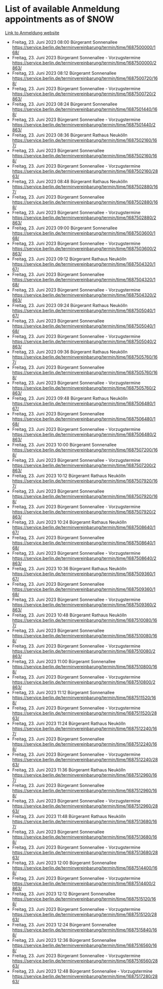 # List of available Anmeldung appointments as of $NOW
[Link to Anmeldung website](https://service.berlin.de/terminvereinbarung/termin/tag.php?termin=1&anliegen[]=120686&dienstleisterlist=122210,122217,327316,122219,327312,122227,327314,122231,327346,122243,327348,122254,122252,329742,122260,329745,122262,329748,122271,327278,122273,327274,122277,327276,330436,122280,327294,122282,327290,122284,327292,122291,327270,122285,327266,122286,327264,122296,327268,150230,329760,122297,327286,122294,327284,122312,329763,122314,329775,122304,327330,122311,327334,122309,327332,317869,122281,327352,122279,329772,122283,122276,327324,122274,327326,122267,329766,122246,327318,122251,327320,122257,327322,122208,327298,122226,327300&herkunft=http%3A%2F%2Fservice.berlin.de%2Fdienstleistung%2F120686%2F)
- Freitag, 23. Juni 2023 08:00 Bürgeramt Sonnenallee https://service.berlin.de/terminvereinbarung/termin/time/1687500000/168/
- Freitag, 23. Juni 2023  Bürgeramt Sonnenallee - Vorzugstermine https://service.berlin.de/terminvereinbarung/termin/time/1687500000/2863/
- Freitag, 23. Juni 2023 08:12 Bürgeramt Sonnenallee https://service.berlin.de/terminvereinbarung/termin/time/1687500720/168/
- Freitag, 23. Juni 2023  Bürgeramt Sonnenallee - Vorzugstermine https://service.berlin.de/terminvereinbarung/termin/time/1687500720/2863/
- Freitag, 23. Juni 2023 08:24 Bürgeramt Sonnenallee https://service.berlin.de/terminvereinbarung/termin/time/1687501440/168/
- Freitag, 23. Juni 2023  Bürgeramt Sonnenallee - Vorzugstermine https://service.berlin.de/terminvereinbarung/termin/time/1687501440/2863/
- Freitag, 23. Juni 2023 08:36 Bürgeramt Rathaus Neukölln https://service.berlin.de/terminvereinbarung/termin/time/1687502160/167/
- Freitag, 23. Juni 2023  Bürgeramt Sonnenallee https://service.berlin.de/terminvereinbarung/termin/time/1687502160/168/
- Freitag, 23. Juni 2023  Bürgeramt Sonnenallee - Vorzugstermine https://service.berlin.de/terminvereinbarung/termin/time/1687502160/2863/
- Freitag, 23. Juni 2023 08:48 Bürgeramt Rathaus Neukölln https://service.berlin.de/terminvereinbarung/termin/time/1687502880/167/
- Freitag, 23. Juni 2023  Bürgeramt Sonnenallee https://service.berlin.de/terminvereinbarung/termin/time/1687502880/168/
- Freitag, 23. Juni 2023  Bürgeramt Sonnenallee - Vorzugstermine https://service.berlin.de/terminvereinbarung/termin/time/1687502880/2863/
- Freitag, 23. Juni 2023 09:00 Bürgeramt Sonnenallee https://service.berlin.de/terminvereinbarung/termin/time/1687503600/168/
- Freitag, 23. Juni 2023  Bürgeramt Sonnenallee - Vorzugstermine https://service.berlin.de/terminvereinbarung/termin/time/1687503600/2863/
- Freitag, 23. Juni 2023 09:12 Bürgeramt Rathaus Neukölln https://service.berlin.de/terminvereinbarung/termin/time/1687504320/167/
- Freitag, 23. Juni 2023  Bürgeramt Sonnenallee https://service.berlin.de/terminvereinbarung/termin/time/1687504320/168/
- Freitag, 23. Juni 2023  Bürgeramt Sonnenallee - Vorzugstermine https://service.berlin.de/terminvereinbarung/termin/time/1687504320/2863/
- Freitag, 23. Juni 2023 09:24 Bürgeramt Rathaus Neukölln https://service.berlin.de/terminvereinbarung/termin/time/1687505040/167/
- Freitag, 23. Juni 2023  Bürgeramt Sonnenallee https://service.berlin.de/terminvereinbarung/termin/time/1687505040/168/
- Freitag, 23. Juni 2023  Bürgeramt Sonnenallee - Vorzugstermine https://service.berlin.de/terminvereinbarung/termin/time/1687505040/2863/
- Freitag, 23. Juni 2023 09:36 Bürgeramt Rathaus Neukölln https://service.berlin.de/terminvereinbarung/termin/time/1687505760/167/
- Freitag, 23. Juni 2023  Bürgeramt Sonnenallee https://service.berlin.de/terminvereinbarung/termin/time/1687505760/168/
- Freitag, 23. Juni 2023  Bürgeramt Sonnenallee - Vorzugstermine https://service.berlin.de/terminvereinbarung/termin/time/1687505760/2863/
- Freitag, 23. Juni 2023 09:48 Bürgeramt Rathaus Neukölln https://service.berlin.de/terminvereinbarung/termin/time/1687506480/167/
- Freitag, 23. Juni 2023  Bürgeramt Sonnenallee https://service.berlin.de/terminvereinbarung/termin/time/1687506480/168/
- Freitag, 23. Juni 2023  Bürgeramt Sonnenallee - Vorzugstermine https://service.berlin.de/terminvereinbarung/termin/time/1687506480/2863/
- Freitag, 23. Juni 2023 10:00 Bürgeramt Sonnenallee https://service.berlin.de/terminvereinbarung/termin/time/1687507200/168/
- Freitag, 23. Juni 2023  Bürgeramt Sonnenallee - Vorzugstermine https://service.berlin.de/terminvereinbarung/termin/time/1687507200/2863/
- Freitag, 23. Juni 2023 10:12 Bürgeramt Rathaus Neukölln https://service.berlin.de/terminvereinbarung/termin/time/1687507920/167/
- Freitag, 23. Juni 2023  Bürgeramt Sonnenallee https://service.berlin.de/terminvereinbarung/termin/time/1687507920/168/
- Freitag, 23. Juni 2023  Bürgeramt Sonnenallee - Vorzugstermine https://service.berlin.de/terminvereinbarung/termin/time/1687507920/2863/
- Freitag, 23. Juni 2023 10:24 Bürgeramt Rathaus Neukölln https://service.berlin.de/terminvereinbarung/termin/time/1687508640/167/
- Freitag, 23. Juni 2023  Bürgeramt Sonnenallee https://service.berlin.de/terminvereinbarung/termin/time/1687508640/168/
- Freitag, 23. Juni 2023  Bürgeramt Sonnenallee - Vorzugstermine https://service.berlin.de/terminvereinbarung/termin/time/1687508640/2863/
- Freitag, 23. Juni 2023 10:36 Bürgeramt Rathaus Neukölln https://service.berlin.de/terminvereinbarung/termin/time/1687509360/167/
- Freitag, 23. Juni 2023  Bürgeramt Sonnenallee https://service.berlin.de/terminvereinbarung/termin/time/1687509360/168/
- Freitag, 23. Juni 2023  Bürgeramt Sonnenallee - Vorzugstermine https://service.berlin.de/terminvereinbarung/termin/time/1687509360/2863/
- Freitag, 23. Juni 2023 10:48 Bürgeramt Rathaus Neukölln https://service.berlin.de/terminvereinbarung/termin/time/1687510080/167/
- Freitag, 23. Juni 2023  Bürgeramt Sonnenallee https://service.berlin.de/terminvereinbarung/termin/time/1687510080/168/
- Freitag, 23. Juni 2023  Bürgeramt Sonnenallee - Vorzugstermine https://service.berlin.de/terminvereinbarung/termin/time/1687510080/2863/
- Freitag, 23. Juni 2023 11:00 Bürgeramt Sonnenallee https://service.berlin.de/terminvereinbarung/termin/time/1687510800/168/
- Freitag, 23. Juni 2023  Bürgeramt Sonnenallee - Vorzugstermine https://service.berlin.de/terminvereinbarung/termin/time/1687510800/2863/
- Freitag, 23. Juni 2023 11:12 Bürgeramt Sonnenallee https://service.berlin.de/terminvereinbarung/termin/time/1687511520/168/
- Freitag, 23. Juni 2023  Bürgeramt Sonnenallee - Vorzugstermine https://service.berlin.de/terminvereinbarung/termin/time/1687511520/2863/
- Freitag, 23. Juni 2023 11:24 Bürgeramt Rathaus Neukölln https://service.berlin.de/terminvereinbarung/termin/time/1687512240/167/
- Freitag, 23. Juni 2023  Bürgeramt Sonnenallee https://service.berlin.de/terminvereinbarung/termin/time/1687512240/168/
- Freitag, 23. Juni 2023  Bürgeramt Sonnenallee - Vorzugstermine https://service.berlin.de/terminvereinbarung/termin/time/1687512240/2863/
- Freitag, 23. Juni 2023 11:36 Bürgeramt Rathaus Neukölln https://service.berlin.de/terminvereinbarung/termin/time/1687512960/167/
- Freitag, 23. Juni 2023  Bürgeramt Sonnenallee https://service.berlin.de/terminvereinbarung/termin/time/1687512960/168/
- Freitag, 23. Juni 2023  Bürgeramt Sonnenallee - Vorzugstermine https://service.berlin.de/terminvereinbarung/termin/time/1687512960/2863/
- Freitag, 23. Juni 2023 11:48 Bürgeramt Rathaus Neukölln https://service.berlin.de/terminvereinbarung/termin/time/1687513680/167/
- Freitag, 23. Juni 2023  Bürgeramt Sonnenallee https://service.berlin.de/terminvereinbarung/termin/time/1687513680/168/
- Freitag, 23. Juni 2023  Bürgeramt Sonnenallee - Vorzugstermine https://service.berlin.de/terminvereinbarung/termin/time/1687513680/2863/
- Freitag, 23. Juni 2023 12:00 Bürgeramt Sonnenallee https://service.berlin.de/terminvereinbarung/termin/time/1687514400/168/
- Freitag, 23. Juni 2023  Bürgeramt Sonnenallee - Vorzugstermine https://service.berlin.de/terminvereinbarung/termin/time/1687514400/2863/
- Freitag, 23. Juni 2023 12:12 Bürgeramt Sonnenallee https://service.berlin.de/terminvereinbarung/termin/time/1687515120/168/
- Freitag, 23. Juni 2023  Bürgeramt Sonnenallee - Vorzugstermine https://service.berlin.de/terminvereinbarung/termin/time/1687515120/2863/
- Freitag, 23. Juni 2023 12:24 Bürgeramt Sonnenallee https://service.berlin.de/terminvereinbarung/termin/time/1687515840/168/
- Freitag, 23. Juni 2023 12:36 Bürgeramt Sonnenallee https://service.berlin.de/terminvereinbarung/termin/time/1687516560/168/
- Freitag, 23. Juni 2023  Bürgeramt Sonnenallee - Vorzugstermine https://service.berlin.de/terminvereinbarung/termin/time/1687516560/2863/
- Freitag, 23. Juni 2023 12:48 Bürgeramt Sonnenallee - Vorzugstermine https://service.berlin.de/terminvereinbarung/termin/time/1687517280/2863/

